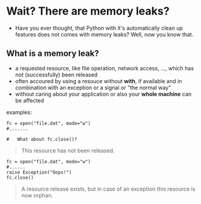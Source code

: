 #	Wait? There are memory leaks?

-	Have you ever thought, that Python with it's automatically clean up features does not comes with memory leaks? Well, now you know that.

##	What is a memory leak?

-	a requested resource, like file operation, network access, ..., which has not (successfully) been released
-	often accoured by using a resouce without **with**, if available and in combination with an exception or a signal or "the normal way"
-	without caring about your application or also your **whole machine** can be affected

examples:
```
fc = open("file.dat", mode="w")
#.......

#	What about fc.close()?
```
>	This resource has not been released.

```
fc = open("file.dat", mode="w")
#......
raise Exception("Oops!")
fc.close()
```
>	A resource release exists, but in case of an exception this resource is now orphan.